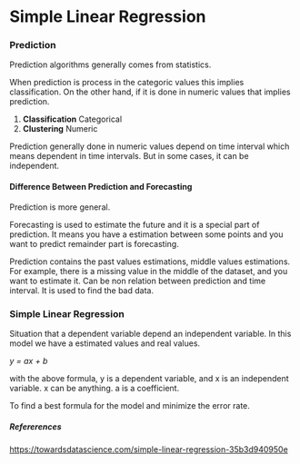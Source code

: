 # Simple Linear Regression

### Prediction 
Prediction algorithms generally comes from statistics.  

When prediction is process in the categoric values this implies classification. On the other hand, if it is done in numeric values that implies prediction.
1. **Classification**
    Categorical
2. **Clustering**
    Numeric

Prediction generally done in numeric values depend on time interval which means dependent in time intervals. But in some cases, it can be independent.

#### Difference Between Prediction and Forecasting
Prediction is more general. 

Forecasting is used to estimate the future and it is a special part of prediction. It means you have a estimation between some points and you want to predict remainder part is forecasting.

Prediction contains the past values estimations, middle values estimations. For example, there is a missing value in the middle of the dataset, and you want to estimate it. Can be non relation between prediction and time interval. It is used to find the bad data.

### Simple Linear Regression
Situation that a dependent variable depend an independent variable. 
In this model we have a estimated values and real values. 

*y = ax + b*

with the above formula, y is a dependent variable, and x is an independent variable. x can be anything. a is a coefficient.

To find a best formula for the model and minimize the error rate. 


##### Refererences
https://towardsdatascience.com/simple-linear-regression-35b3d940950e 